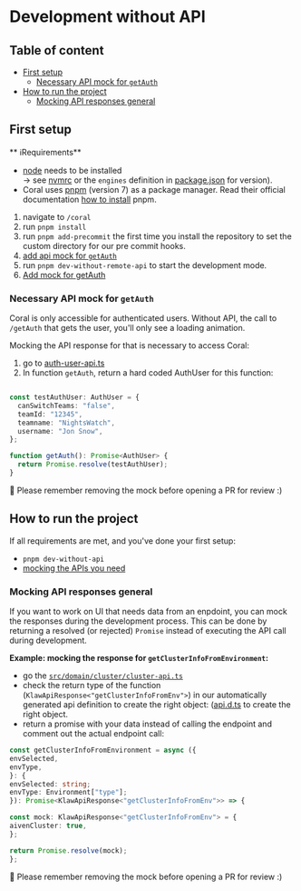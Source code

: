 # Development without API

## Table of content

* [First setup](#first-setup)
  + [Necessary API mock for `getAuth`](#necessary-api-mock-for-getauth)
* [How to run the project](#how-to-run-the-project)
  + [Mocking API responses general](#mocking-api-responses-general)


## First setup

** ℹRequirements**

- [node](https://nodejs.org/en/) needs to be installed <br/>
  -> see [nvmrc](../.nvmrc) or the `engines` definition in [package.json](../package.json) for version).
- Coral uses [pnpm](https://pnpm.io/) (version 7) as a package manager. Read their official documentation [how to install](https://pnpm.io/installation) pnpm.

1. navigate to `/coral`
2. run `pnpm install`
3. run `pnpm add-precommit` the first time you install the repository to set the custom directory for our pre commit hooks.
4. [add api mock for `getAuth`](../docs/development-witout-api.md#necessary-api-mock-for-getauth)
5. run `pnpm dev-without-remote-api` to start the development mode.
6. [Add mock for getAuth](#necessary-api-mock-for-getauth)

### Necessary API mock for `getAuth`

Coral is only accessible for authenticated users. Without API, the call to `/getAuth` that gets the user, you'll only see a loading animation. 

Mocking the API response for that is necessary to access Coral:

1. go to [auth-user-api.ts](../src/domain/auth-user/auth-user-api.ts)
2. In function `getAuth`, return a hard coded AuthUser for this function:

```typescript

const testAuthUser: AuthUser = {
  canSwitchTeams: "false",
  teamId: "12345",
  teamname: "NightsWatch",
  username: "Jon Snow",
};

function getAuth(): Promise<AuthUser> {
  return Promise.resolve(testAuthUser);
}
```
🙇  Please remember removing the mock before opening a PR for review :)


## How to run the project

If all requirements are met, and you've done your first setup:

- `pnpm dev-without-api`
- [mocking the APIs you need](#mocking-api-responses-general)

### Mocking API responses general
If you want to work on UI that needs data from an enpdoint, you can mock the responses during the development process. This can be done by returning a resolved (or rejected) `Promise` instead of executing the API call during development. 

**Example: mocking the response for `getClusterInfoFromEnvironment`:**

- go the [`src/domain/cluster/cluster-api.ts`](../src/domain/cluster/cluster-api.ts)
- check the return type of the function (`KlawApiResponse<"getClusterInfoFromEnv">`) in our automatically generated api definition to create the right object: ([api.d.ts](../types/api.d.ts) to create the right object.
- return a promise with your data instead of calling the endpoint and comment out the actual endpoint call:

```typescript
const getClusterInfoFromEnvironment = async ({
envSelected,
envType,
}: {
envSelected: string;
envType: Environment["type"];
}): Promise<KlawApiResponse<"getClusterInfoFromEnv">> => {

const mock: KlawApiResponse<"getClusterInfoFromEnv"> = {
aivenCluster: true,
};

return Promise.resolve(mock);
};

```

🙇  Please remember removing the mock before opening a PR for review :)